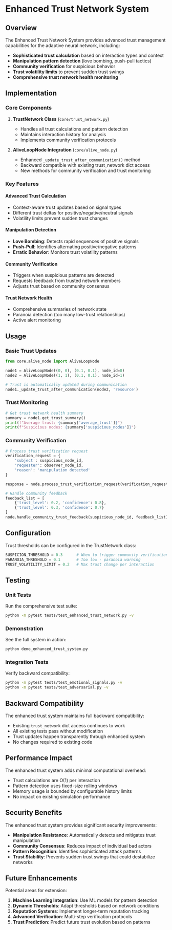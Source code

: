 # Enhanced Trust Network System

## Overview

The Enhanced Trust Network System provides advanced trust management capabilities for the adaptive neural network, including:

- **Sophisticated trust calculation** based on interaction types and context
- **Manipulation pattern detection** (love bombing, push-pull tactics)
- **Community verification** for suspicious behavior
- **Trust volatility limits** to prevent sudden trust swings
- **Comprehensive trust network health monitoring**

## Implementation

### Core Components

1. **TrustNetwork Class** (`core/trust_network.py`)
   - Handles all trust calculations and pattern detection
   - Maintains interaction history for analysis
   - Implements community verification protocols

2. **AliveLoopNode Integration** (`core/alive_node.py`)
   - Enhanced `_update_trust_after_communication()` method
   - Backward compatible with existing trust_network dict access
   - New methods for community verification and trust monitoring

### Key Features

#### Advanced Trust Calculation
- Context-aware trust updates based on signal types
- Different trust deltas for positive/negative/neutral signals
- Volatility limits prevent sudden trust changes

#### Manipulation Detection
- **Love Bombing**: Detects rapid sequences of positive signals
- **Push-Pull**: Identifies alternating positive/negative patterns
- **Erratic Behavior**: Monitors trust volatility patterns

#### Community Verification
- Triggers when suspicious patterns are detected
- Requests feedback from trusted network members
- Adjusts trust based on community consensus

#### Trust Network Health
- Comprehensive summaries of network state
- Paranoia detection (too many low-trust relationships)
- Active alert monitoring

## Usage

### Basic Trust Updates
```python
from core.alive_node import AliveLoopNode

node1 = AliveLoopNode((0, 0), (0.1, 0.1), node_id=0)
node2 = AliveLoopNode((1, 1), (0.1, 0.1), node_id=1)

# Trust is automatically updated during communication
node1._update_trust_after_communication(node2, 'resource')
```

### Trust Monitoring
```python
# Get trust network health summary
summary = node1.get_trust_summary()
print(f"Average trust: {summary['average_trust']}")
print(f"Suspicious nodes: {summary['suspicious_nodes']}")
```

### Community Verification
```python
# Process trust verification request
verification_request = {
    'subject': suspicious_node_id,
    'requester': observer_node_id,
    'reason': 'manipulation detected'
}

response = node.process_trust_verification_request(verification_request)

# Handle community feedback
feedback_list = [
    {'trust_level': 0.2, 'confidence': 0.8},
    {'trust_level': 0.3, 'confidence': 0.7}
]
node.handle_community_trust_feedback(suspicious_node_id, feedback_list)
```

## Configuration

Trust thresholds can be configured in the TrustNetwork class:

```python
SUSPICION_THRESHOLD = 0.3      # When to trigger community verification
PARANOIA_THRESHOLD = 0.1       # Too low - paranoia warning
TRUST_VOLATILITY_LIMIT = 0.2   # Max trust change per interaction
```

## Testing

### Unit Tests
Run the comprehensive test suite:
```bash
python -m pytest tests/test_enhanced_trust_network.py -v
```

### Demonstration
See the full system in action:
```bash
python demo_enhanced_trust_system.py
```

### Integration Tests
Verify backward compatibility:
```bash
python -m pytest tests/test_emotional_signals.py -v
python -m pytest tests/test_adversarial.py -v
```

## Backward Compatibility

The enhanced trust system maintains full backward compatibility:

- Existing `trust_network` dict access continues to work
- All existing tests pass without modification
- Trust updates happen transparently through enhanced system
- No changes required to existing code

## Performance Impact

The enhanced trust system adds minimal computational overhead:

- Trust calculations are O(1) per interaction
- Pattern detection uses fixed-size rolling windows
- Memory usage is bounded by configurable history limits
- No impact on existing simulation performance

## Security Benefits

The enhanced trust system provides significant security improvements:

- **Manipulation Resistance**: Automatically detects and mitigates trust manipulation
- **Community Consensus**: Reduces impact of individual bad actors
- **Pattern Recognition**: Identifies sophisticated attack patterns
- **Trust Stability**: Prevents sudden trust swings that could destabilize networks

## Future Enhancements

Potential areas for extension:

1. **Machine Learning Integration**: Use ML models for pattern detection
2. **Dynamic Thresholds**: Adapt thresholds based on network conditions  
3. **Reputation Systems**: Implement longer-term reputation tracking
4. **Advanced Verification**: Multi-step verification protocols
5. **Trust Prediction**: Predict future trust evolution based on patterns